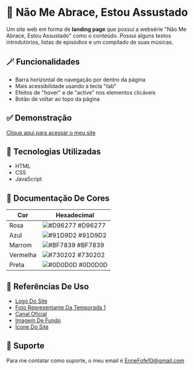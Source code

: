 
# 🧶  Não Me Abrace, Estou Assustado

 Um site web em forma de **landing page** que possui a websérie "Não Me Abrace, Estou Assustado" como o conteúdo. Possui alguns textos introdutórios, listas de episódios e um compilado de suas músicas.


## 🪄 Funcionalidades

 - Barra horizontal de navegação por dentro da página
 - Mais acessibilidade usando a tecla "tab"
 - Efeitos de "hover" e de "active" nos elementos clicáveis
 - Botão de voltar ao topo da página


## ✅ Demonstração

 [Clique aqui para acessar o meu site](https://enne-amore.github.io/Do-not-hug-I-am-scared/)


## 🚀 Tecnologias Utilizadas

 - HTML
 - CSS
 - JavaScript


## 🌈 Documentação De Cores

| Cor            | Hexadecimal                                                      |
| -------------- | ---------------------------------------------------------------- |
| Rosa           | ![#D96277](https://via.placeholder.com/10/D96277?text=+) #D96277 |
| Azul           | ![#91D9D2](https://via.placeholder.com/10/91D9D2?text=+) #91D9D2 |
| Marrom         | ![#BF7839](https://via.placeholder.com/10/BF7839?text=+) #BF7839 |
| Vermelha       | ![#730202](https://via.placeholder.com/10/730202?text=+) #730202 |
| Preta          | ![#0D0D0D](https://via.placeholder.com/10/0D0D0D?text=+) #0D0D0D |


## 🌟 Referências De Uso

 - [Logo Do Site](http://cinegnose.blogspot.com/2016/01/curta-da-semana-dont-hug-me-im-scared-o.html)
 - [Foto Representante Da Temporada 1](http://www.beckyandjoes.com)
 - [Canal Oficial](https://www.youtube.com/@donthugmeimscared)
 - [Imagem De Fundo](https://www.deviantart.com/fnafnate/art/Don-t-hug-me-I-m-scared-wallpaper-797185474)
 - [Ícone Do Site](https://www.reddit.com/r/DHMIS/comments/epcg5i/the_dhmis_trio_ssbukfad2_style_icon/?utm_source=share&utm_medium=web3x&utm_name=web3xcss&utm_term=1&utm_content=share_button)
 

## 🔧 Suporte

 Para me contatar como suporte, o meu email é EnneFofe10@gmail.com 
